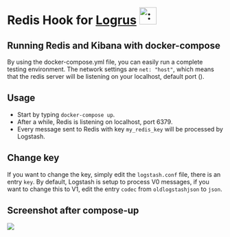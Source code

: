 # Redis Hook for [Logrus](https://github.com/Sirupsen/logrus) <img src="http://i.imgur.com/hTeVwmJ.png" width="40" height="40" alt=":walrus:" class="emoji" title=":walrus:"/>

## Running Redis and Kibana with docker-compose

By using the docker-compose.yml file, you can easily run a complete testing environment. The network settings are `net: "host"`, which means that the redis server will be listening on your localhost, default port ().

## Usage
- Start by typing `docker-compose up`.
- After a while, Redis is listening on localhost, port 6379.
- Every message sent to Redis with key `my_redis_key` will be processed by Logstash.

## Change key
If you want to change the key, simply edit the `logstash.conf` file, there is an entry `key`. By default, Logstash is setup to process V0 messages, if you want to change this to V1, edit the entry `codec` from `oldlogstashjson` to `json`.

## Screenshot after compose-up
<img src="http://i.imgur.com/eFu3v5X.png"/>
